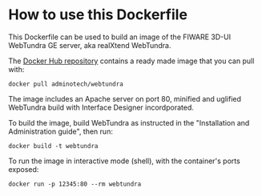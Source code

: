 # How to use this Dockerfile

This Dockerfile can be used to build an image of the FIWARE 3D-UI WebTundra GE server, aka realXtend WebTundra.

The [Docker Hub repository](https://hub.docker.com/r/adminotech/webtundra/) contains a ready made image that you can pull with:

	docker pull adminotech/webtundra

The image includes an Apache server on port 80, minified and uglified WebTundra build with Interface Designer incordporated.

To build the image, build WebTundra as instructed in the "Installation and Administration guide", then run:

    docker build -t webtundra

To run the image in interactive mode (shell), with the container's ports exposed:

    docker run -p 12345:80 --rm webtundra